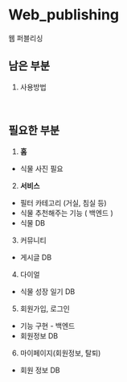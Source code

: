 # Web_publishing
웹 퍼블리싱

## 남은 부분
1. 사용방법

<br>

## 필요한 부분

1. **홈**
- 식물 사진 필요

2. **서비스**
- 필터 카테고리 (거실, 침실 등)
- 식물 추천해주는 기능 ( 백엔드 )
- 식물 DB

3. 커뮤니티
- 게시글 DB

4. 다이얼
- 식물 성장 일기 DB

5. 회원가입, 로그인  
- 기능 구현 - 백엔드
- 회원정보 DB

6. 마이페이지(회원정보, 탈퇴)
- 회원 정보 DB
